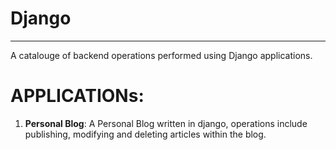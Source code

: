 # Django
***
A catalouge of backend operations performed using Django applications.

# APPLICATIONs:

1. **Personal Blog**:
A Personal Blog written in django, operations include publishing, modifying and deleting articles within the blog.